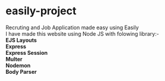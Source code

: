 # easily-project
 Recruting and Job Application made easy using Easily<br>
 I have made this website using Node JS with folowing library:-<br>
 <b>EJS Layouts</b><br>
 <b>Express</b><br>
 <b>Express Session</b><br>
<b>Multer</b><br>
<b>Nodemon</b><br>
<b>Body Parser</b><br>
